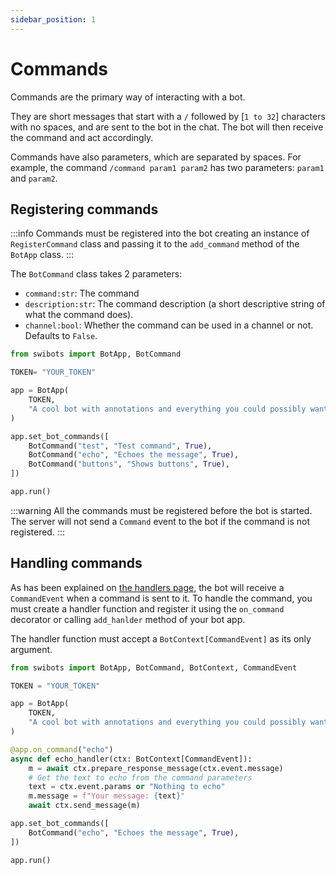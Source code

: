 ```yaml
---
sidebar_position: 1
---
```


# Commands

Commands are the primary way of interacting with a bot.

They are short messages that start with a `/` followed by [`1 to 32`] characters with no spaces, and are sent to the bot in the chat. The bot will then receive the command and act accordingly.

Commands have also parameters, which are separated by spaces. For example, the command `/command param1 param2` has two parameters: `param1` and `param2`.

## Registering commands

:::info
Commands must be registered into the bot creating an instance of `RegisterCommand` class and passing it to the `add_command` method of the `BotApp` class.
:::

The `BotCommand` class takes 2 parameters:

- `command:str`: The command
- `description:str`: The command description (a short descriptive string of what the command does).
- `channel:bool`: Whether the command can be used in a channel or not. Defaults to `False`.

```python
from swibots import BotApp, BotCommand

TOKEN= "YOUR_TOKEN"

app = BotApp(
    TOKEN,
    "A cool bot with annotations and everything you could possibly want :)"
)

app.set_bot_commands([
    BotCommand("test", "Test command", True),
    BotCommand("echo", "Echoes the message", True),
    BotCommand("buttons", "Shows buttons", True),
])

app.run()
```

:::warning
All the commands must be registered before the bot is started. 
The server will not send a `Command` event to the bot if the command is not registered.
:::

## Handling commands

As has been explained on [the handlers page](/docs/fundamentals/handlers), the bot will receive a `CommandEvent` when a command is sent to it.
To handle the command, you must create a handler function and register it using the `on_command` decorator or calling `add_hanlder` method of your bot app.

The handler function must accept a `BotContext[CommandEvent]` as its only argument.

```python
from swibots import BotApp, BotCommand, BotContext, CommandEvent

TOKEN = "YOUR_TOKEN"

app = BotApp(
    TOKEN,
    "A cool bot with annotations and everything you could possibly want :)"
)

@app.on_command("echo")
async def echo_handler(ctx: BotContext[CommandEvent]):
    m = await ctx.prepare_response_message(ctx.event.message)
    # Get the text to echo from the command parameters
    text = ctx.event.params or "Nothing to echo"
    m.message = f"Your message: {text}"
    await ctx.send_message(m)

app.set_bot_commands([
    BotCommand("echo", "Echoes the message", True),
])

app.run()

```